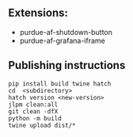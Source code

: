 ## Extensions:

- purdue-af-shutdown-button
- purdue-af-grafana-iframe

## Publishing instructions

```shell
pip install build twine hatch
cd  <subdirectory>
hatch version <new-version>
jlpm clean:all
git clean -dfX
python -m build
twine upload dist/*
```